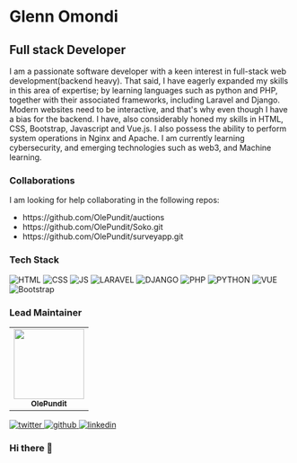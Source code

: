 <h1>Glenn Omondi</h1>
<h2>
Full stack Developer</h2>
<p>
I am a passionate software developer with a keen interest in full-stack web development(backend heavy). That said, I have eagerly expanded my skills in this area of expertise; by learning languages such as python and PHP, together with their associated frameworks, including Laravel and Django. Modern websites need to be interactive, and that's why even though I have a bias for the backend. I have, also considerably honed my skills in HTML, CSS, Bootstrap, Javascript and Vue.js. I also possess the ability to perform system operations in Nginx and Apache. I am currently learning cybersecurity, and emerging technologies such as web3, and Machine learning.
</p>

<h3>Collaborations</h3>
<p>I am looking for help collaborating in the following repos:</p>
<ul>
  <li>https://github.com/OlePundit/auctions</li>
  <li>https://github.com/OlePundit/Soko.git</li>
  <li>https://github.com/OlePundit/surveyapp.git</li>
</ul>


<h3> Tech Stack</h3>

![HTML](https://img.shields.io/badge/html5%20-%23E34F26.svg?&style=for-the-badge&logo=html5&logoColor=white)
![CSS](https://img.shields.io/badge/css3%20-%231572B6.svg?&style=for-the-badge&logo=css3&logoColor=white)
![JS](https://img.shields.io/badge/javascript%20-%23323330.svg?&style=for-the-badge&logo=javascript&logoColor=%23F7DF1E)
![LARAVEL](https://img.shields.io/badge/laravel%20-%23e62d15.svg?&style=for-the-badge&logo=laravel&logoColor=%23FFFFFF)
![DJANGO](https://img.shields.io/badge/django%20-%23e62d15.svg?&style=for-the-badge&logo=django&logoColor=%23FFFFFF)
![PHP](https://img.shields.io/badge/php%20-%484C89.svg?&style=for-the-badge&logo=php&logoColor=%23FFFFFF)
![PYTHON](https://img.shields.io/badge/python%20-%23e62d15.svg?&style=for-the-badge&logo=python&logoColor=%23FFFFFF)
![VUE](https://img.shields.io/badge/vue.js%20-%232e5447.svg?&style=for-the-badge&logo=vue.js&logoColor=%234FC08DF)
<img alt="Bootstrap" src="https://img.shields.io/badge/bootstrap-%23563D7C.svg?style=for-the-badge&logo=bootstrap&logoColor=white"/>



<h3>Lead Maintainer</h3>
<table>
  <tbody><tr>
     <td align="center"><a href="https://github.com/OlePundit"><img alt="" src="https://avatars.githubusercontent.com/u/104025672?s=400&v=4" width="125px;"><br><sub><b> OlePundit </b></sub></a><br></td> </a></td>
</tbody></table>
<a href="https://twitter.com/OlePundit">
    <img alt="twitter" src="https://img.shields.io/badge/twitter-%2300acee .svg?style=for-the-badge&logo=twitter&logoColor=white"/>
</a>

<a href="https://twitter.com/OlePundit">
    <img alt="github" src="https://img.shields.io/badge/github-%23323330.svg?style=for-the-badge&logo=github&logoColor=white"/>
</a>

<a href="https://twitter.com/OlePundit](https://www.linkedin.com/in/glenn-omondi-390393140/">
    <img alt="linkedin" src="https://img.shields.io/badge/linkedin-%230072b1 .svg?style=for-the-badge&logo=linkedin&logoColor=white"/>
</a>




### Hi there 👋

<!--
**OlePundit/OlePundit** is a ✨ _special_ ✨ repository because its `README.md` (this file) appears on your GitHub profile.

Here are some ideas to get you started:

- 🔭 I’m currently working on ...
- 🌱 I’m currently learning ...
- 👯 I’m looking to collaborate on ...
- 🤔 I’m looking for help with ...
- 💬 Ask me about ...
- 📫 How to reach me: ...
- 😄 Pronouns: ...
- ⚡ Fun fact: ...
-->
